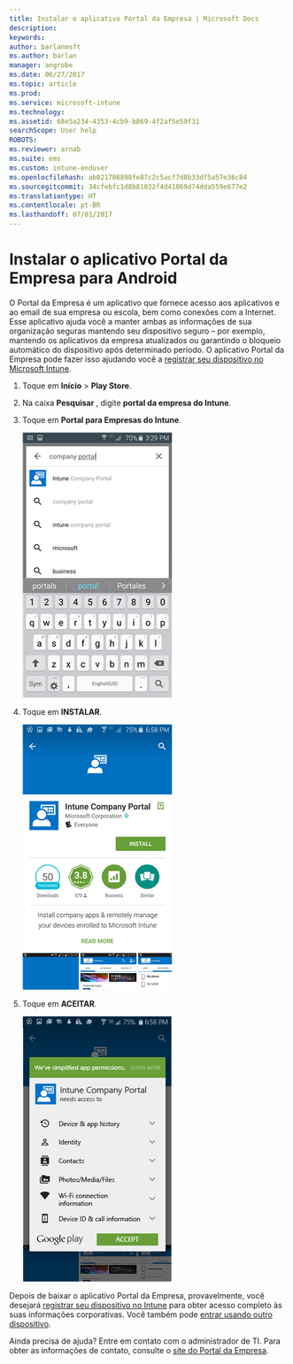 ```yaml
---
title: Instalar o aplicativo Portal da Empresa | Microsoft Docs
description: 
keywords: 
author: barlanmsft
ms.author: barlan
manager: angrobe
ms.date: 06/27/2017
ms.topic: article
ms.prod: 
ms.service: microsoft-intune
ms.technology: 
ms.assetid: 68e5a234-4353-4cb9-b869-4f2af5e59f31
searchScope: User help
ROBOTS: 
ms.reviewer: arnab
ms.suite: ems
ms.custom: intune-enduser
ms.openlocfilehash: ab021708898fe87c2c5acf7d8b33df5a57e36c84
ms.sourcegitcommit: 34cfebfc1d8b81032f4d41869d74dda559e677e2
ms.translationtype: HT
ms.contentlocale: pt-BR
ms.lasthandoff: 07/01/2017
---
```

# <a name="install-the-company-portal-app-for-android"></a>Instalar o aplicativo Portal da Empresa para Android

O Portal da Empresa é um aplicativo que fornece acesso aos aplicativos e ao email de sua empresa ou escola, bem como conexões com a Internet. Esse aplicativo ajuda você a manter ambas as informações de sua organização seguras mantendo seu dispositivo seguro – por exemplo, mantendo os aplicativos da empresa atualizados ou garantindo o bloqueio automático do dispositivo após determinado período. O aplicativo Portal da Empresa pode fazer isso ajudando você a [registrar seu dispositivo no Microsoft Intune](what-happens-if-you-install-the-company-portal-app-and-enroll-your-device-in-intune-android.md).

1.  Toque em **Início** > **Play Store**.

2.  Na caixa **Pesquisar** , digite **portal da empresa do Intune**.

3.  Toque em **Portal para Empresas do Intune**.

    ![android-search-company-portal](./media/and-cpinstall-1-search-cp.png)

4.  Toque em **INSTALAR**.

    ![android-install-company-portal](./media/and-cpinstall-2-install.png)

5.  Toque em **ACEITAR**.

    ![android-accept-company-portal-terms](./media/and-cpinstall-3-cp-accept.png)

Depois de baixar o aplicativo Portal da Empresa, provavelmente, você desejará [registrar seu dispositivo no Intune](enroll-your-device-in-Intune-android.md) para obter acesso completo às suas informações corporativas. Você também pode [entrar usando outro dispositivo](https://docs.microsoft.com/intune-user-help/sign-in-to-the-company-portal#signing-in-from-another-device).

Ainda precisa de ajuda? Entre em contato com o administrador de TI. Para obter as informações de contato, consulte o [site do Portal da Empresa](http://portal.manage.microsoft.com).
